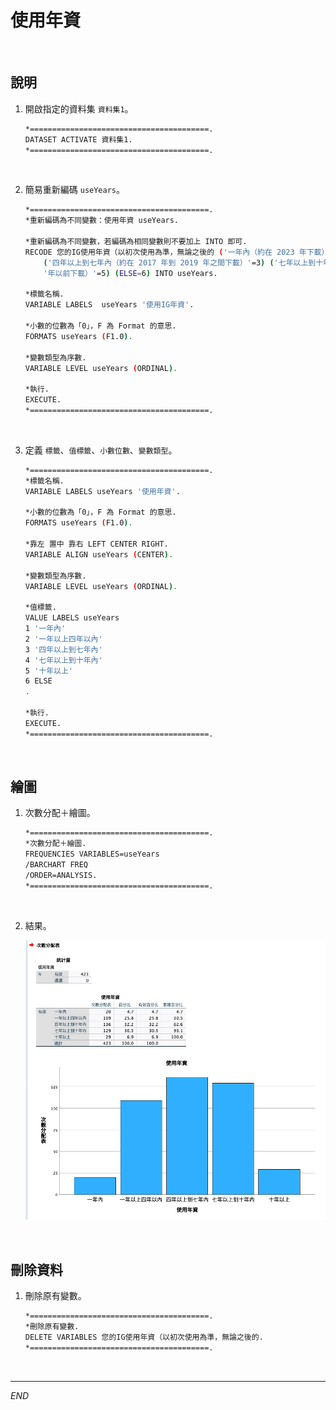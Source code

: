 # 使用年資

<br>

## 說明

1. 開啟指定的資料集 `資料集1`。

    ```bash
    *========================================.
    DATASET ACTIVATE 資料集1.
    *========================================.
    ```

<br>

2. 簡易重新編碼 `useYears`。

    ```bash
    *========================================.
    *重新編碼為不同變數：使用年資 useYears.

    *重新編碼為不同變數，若編碼為相同變數則不要加上 INTO 即可.
    RECODE 您的IG使用年資（以初次使用為準，無論之後的 ('一年內（約在 2023 年下載）'=1) ('一年以上到四年內（約在 2020 年到 2022 年之間下載）'=2) 
        ('四年以上到七年內（約在 2017 年到 2019 年之間下載）'=3) ('七年以上到十年內（約在 2014 年到 2016 年之間下載）'=4) ('十年以上（約在 2013 '+
        '年以前下載）'=5) (ELSE=6) INTO useYears.

    *標籤名稱.
    VARIABLE LABELS  useYears '使用IG年資'.

    *小數的位數為「0」，F 為 Format 的意思.
    FORMATS useYears (F1.0).

    *變數類型為序數.
    VARIABLE LEVEL useYears (ORDINAL).

    *執行.
    EXECUTE.
    *========================================.
    ```

<br>

3. 定義 `標籤`、`值標籤`、`小數位數`、`變數類型`。

    ```bash
    *========================================.
    *標籤名稱.
    VARIABLE LABELS useYears '使用年資'.

    *小數的位數為「0」，F 為 Format 的意思.
    FORMATS useYears (F1.0).

    *靠左 置中 靠右 LEFT CENTER RIGHT.
    VARIABLE ALIGN useYears (CENTER).

    *變數類型為序數.
    VARIABLE LEVEL useYears (ORDINAL).

    *值標籤.
    VALUE LABELS useYears
    1 '一年內'
    2 '一年以上四年以內'
    3 '四年以上到七年內'
    4 '七年以上到十年內'
    5 '十年以上'
    6 ELSE
    .

    *執行.
    EXECUTE.
    *========================================.
    ```

<br>

## 繪圖

1. 次數分配＋繪圖。

    ```bash
    *========================================.
    *次數分配＋繪圖.
    FREQUENCIES VARIABLES=useYears 
    /BARCHART FREQ
    /ORDER=ANALYSIS.
    *========================================.
    ```

<br>

2. 結果。

    ![](images/img_14.png)

<br>

## 刪除資料

1. 刪除原有變數。

    ```bash
    *========================================.
    *刪除原有變數.
    DELETE VARIABLES 您的IG使用年資（以初次使用為準，無論之後的.
    *========================================.
    ```

<br>

___

_END_

